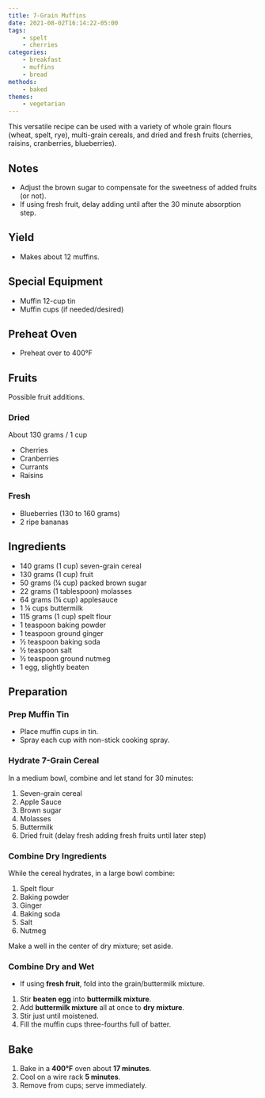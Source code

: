 ```yaml
---
title: 7-Grain Muffins
date: 2021-08-02T16:14:22-05:00
tags:
    - spelt
    - cherries
categories: 
    - breakfast
    - muffins
    - bread
methods:
    - baked
themes:
    - vegetarian
---
```


This versatile recipe can be used with a variety of whole grain flours (wheat, spelt, rye), multi-grain cereals, and dried and fresh fruits (cherries, raisins, cranberries, blueberries).

## Notes
- Adjust the brown sugar to compensate for the sweetness of added fruits (or not).
- If using fresh fruit, delay adding until after the 30 minute absorption step.

## Yield
- Makes about 12 muffins.

## Special Equipment

-  Muffin 12-cup tin
-  Muffin cups (if needed/desired)

## Preheat Oven

-  Preheat over to 400°F

## Fruits

Possible fruit additions.

### Dried

About 130 grams / 1 cup

-  Cherries
-  Cranberries
-  Currants
-  Raisins

### Fresh

-  Blueberries (130 to 160 grams)
-  2 ripe bananas

## Ingredients

-  140 grams (1 cup) seven-grain cereal
-  130 grams (1 cup) fruit
-  50 grams (¼ cup) packed brown sugar
-  22 grams (1 tablespoon) molasses
-  64 grams (¼ cup) applesauce
-  1 ¼ cups buttermilk
-  115 grams (1 cup) spelt flour
-  1 teaspoon baking powder
-  1 teaspoon ground ginger
-  ½ teaspoon baking soda
-  ½ teaspoon salt
-  ½ teaspoon ground nutmeg
-  1 egg, slightly beaten

## Preparation

### Prep Muffin Tin

-  Place muffin cups in tin.
-  Spray each cup with non-stick cooking spray.

### Hydrate 7-Grain Cereal

In a medium bowl, combine and let stand for 30 minutes:

1.  Seven-grain cereal
2.  Apple Sauce
3.  Brown sugar
4.  Molasses
5.  Buttermilk
6.  Dried fruit (delay fresh adding fresh fruits until later step)

### Combine Dry Ingredients

While the cereal hydrates, in a large bowl combine:

1.  Spelt flour
2.  Baking powder
3.  Ginger
4.  Baking soda
5.  Salt
6.  Nutmeg

Make a well in the center of dry mixture; set aside.

### Combine Dry and Wet

-  If using **fresh fruit**, fold into the grain/buttermilk mixture.

1.  Stir **beaten egg** into **buttermilk mixture**.
2.  Add **buttermilk mixture** all at once to **dry mixture**.
3.  Stir just until moistened.
4.  Fill the muffin cups three-fourths full of batter.

## Bake

1.  Bake in a **400°F** oven about **17 minutes**.
2.  Cool on a wire rack **5 minutes**.
3.  Remove from cups; serve immediately.
